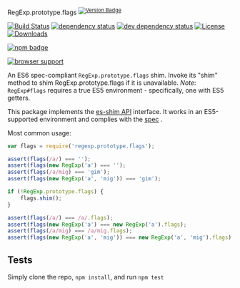 RegExp.prototype.flags <sup>[![Version Badge][npm-version-svg]][package-url]</sup>

[![Build Status][travis-svg]][travis-url]
[![dependency status][deps-svg]][deps-url]
[![dev dependency status][dev-deps-svg]][dev-deps-url]
[![License][license-image]][license-url]
[![Downloads][downloads-image]][downloads-url]

[![npm badge][npm-badge-png]][package-url]

[![browser support][testling-svg]][testling-url]

An ES6 spec-compliant `RegExp.prototype.flags` shim. Invoke its "shim" method to shim RegExp.prototype.flags if it is
unavailable.
*Note*: `RegExp#flags` requires a true ES5 environment - specifically, one with ES5 getters.

This package implements the [es-shim API](https://github.com/es-shims/api) interface. It works in an ES5-supported
environment and complies with the [spec](http://www.ecma-international.org/ecma-262/6.0/#sec-get-regexp.prototype.flags)
.

Most common usage:

```js
var flags = require('regexp.prototype.flags');

assert(flags(/a/) === '');
assert(flags(new RegExp('a') === '');
assert(flags(/a/mig) === 'gim');
assert(flags(new RegExp('a', 'mig')) === 'gim');

if (!RegExp.prototype.flags) {
	flags.shim();
}

assert(flags(/a/) === /a/.flags);
assert(flags(new RegExp('a') === new RegExp('a').flags);
assert(flags(/a/mig) === /a/mig.flags);
assert(flags(new RegExp('a', 'mig')) === new RegExp('a', 'mig').flags);
```

## Tests

Simply clone the repo, `npm install`, and run `npm test`

[package-url]: https://npmjs.com/package/regexp.prototype.flags

[npm-version-svg]: http://versionbadg.es/es-shims/RegExp.prototype.flags.svg

[travis-svg]: https://travis-ci.org/es-shims/RegExp.prototype.flags.svg

[travis-url]: https://travis-ci.org/es-shims/RegExp.prototype.flags

[deps-svg]: https://david-dm.org/es-shims/RegExp.prototype.flags.svg

[deps-url]: https://david-dm.org/es-shims/RegExp.prototype.flags

[dev-deps-svg]: https://david-dm.org/es-shims/RegExp.prototype.flags/dev-status.svg

[dev-deps-url]: https://david-dm.org/es-shims/RegExp.prototype.flags#info=devDependencies

[testling-svg]: https://ci.testling.com/es-shims/RegExp.prototype.flags.png

[testling-url]: https://ci.testling.com/es-shims/RegExp.prototype.flags

[npm-badge-png]: https://nodei.co/npm/regexp.prototype.flags.png?downloads=true&stars=true

[license-image]: http://img.shields.io/npm/l/regexp.prototype.flags.svg

[license-url]: LICENSE

[downloads-image]: http://img.shields.io/npm/dm/regexp.prototype.flags.svg

[downloads-url]: http://npm-stat.com/charts.html?package=regexp.prototype.flags

